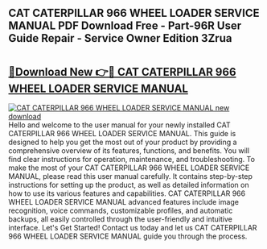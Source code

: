 ## CAT CATERPILLAR 966 WHEEL LOADER SERVICE MANUAL PDF Download Free - Part-96R User Guide Repair - Service Owner Edition 3Zrua

# <h2><a href="http://bc56406.oget.top/?id=CAT+CATERPILLAR+966+WHEEL+LOADER+SERVICE+MANUAL">🔗Download New 👉🔴 CAT CATERPILLAR 966 WHEEL LOADER SERVICE MANUAL</a></h2>

[![CAT CATERPILLAR 966 WHEEL LOADER SERVICE MANUAL new download](https://i.imgur.com/5g1atiW.png)](http://bc56406.oget.top/?id=CAT+CATERPILLAR+966+WHEEL+LOADER+SERVICE+MANUAL)
Hello and welcome to the user manual for your newly installed CAT CATERPILLAR 966 WHEEL LOADER SERVICE MANUAL. This guide is designed to help you get the most out of your product by providing a comprehensive overview of its features, functions, and benefits. You will find clear instructions for operation, maintenance, and troubleshooting. To make the most of your CAT CATERPILLAR 966 WHEEL LOADER SERVICE MANUAL, please read this user manual carefully. It contains step-by-step instructions for setting up the product, as well as detailed information on how to use its various features and capabilities. CAT CATERPILLAR 966 WHEEL LOADER SERVICE MANUAL advanced features include image recognition, voice commands, customizable profiles, and automatic backups, all easily controlled through the user-friendly and intuitive interface. Let's Get Started! Contact us today and let us CAT CATERPILLAR 966 WHEEL LOADER SERVICE MANUAL guide you through the process.
